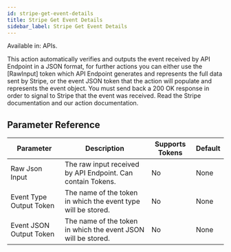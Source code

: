 ```yaml
---
id: stripe-get-event-details
title: Stripe Get Event Details
sidebar_label: Stripe Get Event Details
---
```


Available in: APIs.


This action automatically verifies and outputs the event received by API Endpoint in a JSON format, for further actions you can either use the [RawInput] token which API Endpoint generates and represents the full data sent by Stripe, or the event JSON token that the action will populate and represents the event object. You must send back a 200 OK response in order to signal to Stripe that the event was received. Read the Stripe documentation and our action documentation.

## Parameter Reference
| Parameter | Description | Supports Tokens | Default |
| -- | -- | -- | -- |
| Raw Json Input | The raw input received by API Endpoint. Can contain Tokens. | No | None |
| Event Type Output Token | The name of the token in which the event type will be stored. | No | None |
| Event JSON Output Token | The name of the token in which the event JSON will be stored. | No | None |
